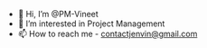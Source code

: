 - 👋 Hi, I’m @PM-Vineet
- 👀 I’m interested in Project Management
- 📫 How to reach me - contactjenvin@gmail.com

<!---
PM-Vineet/PM-Vineet is a ✨ special ✨ repository because its `README.md` (this file) appears on your GitHub profile.
You can click the Preview link to take a look at your changes.
--->
